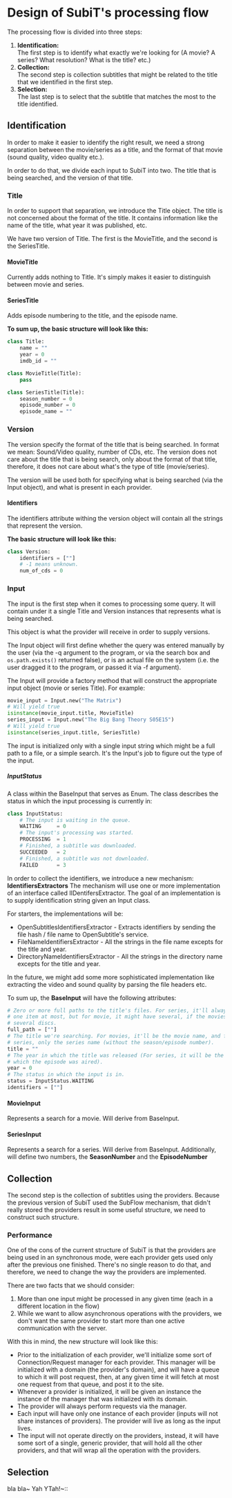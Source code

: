 # Design of SubiT's processing flow

The processing flow is divided into three steps:

1. **Identification:**  
The first step is to identify what exactly we're looking for (A movie? A 
series? What resolution? What is the title? etc.)
2. **Collection:**  
The second step is collection subtitles that might be related to the title that 
we identified in the first step.
3. **Selection:**  
The last step is to select that the subtitle that matches the most to the title 
identified.

## Identification

In order to make it easier to identify the right result, we need a strong 
separation between the movie/series as a title, and the format of that movie 
(sound quality, video quality etc.). 

In order to do that, we divide each input to SubiT into two. The title that is 
being searched, and the version of that title.

### Title

In order to support that separation, we introduce the Title object. The title
is not concerned about the format of the title. It contains information like the
name of the title, what year it was published, etc.

We have two version of Title. The first is the MovieTitle, and the second is the
SeriesTitle.

#### MovieTitle

Currently adds nothing to Title. It's simply makes it easier to distinguish 
between movie and series.

#### SeriesTitle

Adds episode numbering to the title, and the episode name.

**To sum up, the basic structure will look like this:**

```python
class Title:
    name = ""
    year = 0
    imdb_id = ""

class MovieTitle(Title):
    pass

class SeriesTitle(Title):
    season_number = 0
    episode_number = 0
    episode_name = ""
```


### Version

The version specify the format of the title that is being searched. In format 
we mean: Sound/Video quality, number of CDs, etc. The version does not care 
about the title that is being search, only about the format of that title, 
therefore, it does not care about what's the type of title (movie/series).

The version will be used both for specifying what is being searched (via the 
Input object), and what is present in each provider.

#### Identifiers
The identifiers attribute withing the version object will contain all the strings that represent the version.

**The basic structure will look like this:**
```python
class Version:
    identifiers = [""]
    # -1 means unknown.
    num_of_cds = 0
```


### Input

The input is the first step when it comes to processing some query. It will 
contain under it a single Title and Version instances that represents what is 
being searched.

This object is what the provider will receive in order to supply versions.

The Input object will first define whether the query was entered manually by the user (via the -q argument to the program, or via the search box and ```os.path.exists()``` returned false), or is an actual file on the system (i.e. the user dragged it to the program, or passed it via -f argument).

The Input will provide a factory method that will construct the appropriate input object (movie or series Title). For example:
```python
movie_input = Input.new("The Matrix")
# Will yield true
isinstance(movie_input.title, MovieTitle)
series_input = Input.new("The Big Bang Theory S05E15")
# Will yield true
isinstance(series_input.title, SeriesTitle)
```

The input is initialized only with a single input string which might be a full path to a file, or a simple search. It's the Input's job to figure out the type of the input.

##### InputStatus
A class within the BaseInput that serves as Enum. The class describes the status in which the input processing is currently in:
```python
class InputStatus:
    # The input is waiting in the queue.
    WAITING     = 0
    # The input's processing was started.
    PROCESSING  = 1
    # Finished, a subtitle was downloaded.
    SUCCEEDED   = 2
    # Finished, a subtitle was not downloaded.
    FAILED      = 3
```

In order to collect the identifiers, we introduce a new mechanism: **IdentifiersExtractors** The mechanism will use one or more implementation of an interface called IIDentifersExtractor. The goal of an implementation is to supply identification string given an Input class.

For starters, the implementations will be:
* OpenSubtitlesIdentifiersExtractor - Extracts identifiers by sending the file hash / file name to OpenSubtitle's service.
* FileNameIdentifiersExtractor - All the strings in the file name excepts for the title and year.
* DirectoryNameIdentifiersExtractor - All the strings in the directory name excepts for the title and year.

In the future, we might add some more sophisticated implementation like extracting the video and sound quality by parsing the file headers etc.

To sum up, the **BaseInput** will have the following attributes:
```python
# Zero or more full paths to the title's files. For series, it'll always have
# one item at most, but for movie, it might have several, if the movies has
# several discs.
full_path = [""]
# The title we're searching. For movies, it'll be the movie name, and for
# series, only the series name (without the season/episode number).
title = ""
# The year in which the title was released (For series, it will be the year in
# which the episode was aired).
year = 0
# The status in which the input is in.
status = InputStatus.WAITING
identifiers = [""]
```

#### MovieInput
Represents a search for a movie. Will derive from BaseInput.

#### SeriesInput
Represents a search for a series. Will derive from BaseInput. Additionally, will define two numbers, the **SeasonNumber** and the **EpisodeNumber**

## Collection

The second step is the collection of subtitles using the providers. Because the previous version of SubiT used the SubFlow mechanism, that didn't really stored the providers result in some useful structure, we need to construct such structure.

### Performance
One of the cons of the current structure of SubiT is that the providers are being used in an synchronous mode, were each provider gets used only after the previous one finished. There's no single reason to do that, and therefore, we need to change the way the providers are implemented. 

There are two facts that we should consider:

1. More than one input might be processed in any given time (each in a different location in the flow)
2. While we want to allow asynchronous operations with the providers, we don't want the same provider to start more than one active communication with the server. 

With this in mind, the new structure will look like this:
* Prior to the initialization of each provider, we'll initialize some sort of Connection/Request manager for each provider. This manager will be initialized with a domain (the provider's domain), and will have a queue to which it will post request, then, at any given time it will fetch at most one request from that queue, and post it to the site.
* Whenever a provider is initialized, it will be given an instance the instance of the manager that was initialized with its domain.
* The provider will always perform requests via the manager.
* Each input will have only one instance of each provider (inputs will not share instances of providers). The provider will live as long as the input lives.
* The input will not operate directly on the providers, instead, it will have some sort of a single, generic provider, that will hold all the other providers, and that will wrap all the operation with the providers. 

## Selection
 bla bla~ Yah YTah!~::
